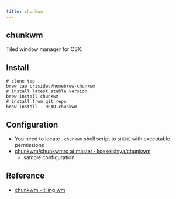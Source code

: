 ```yaml
---
title: chunkwm
---
```


## chunkwm
Tiled window manager for OSX.

## Install

```
# clone tap
brew tap crisidev/homebrew-chunkwm
# install latest stable version
brew install chunkwm
# install from git repo
brew install --HEAD chunkwm
```

## Configuration
* You need to locate `.chunkwm` shell script to `$HOME` with executable permissions
* [chunkwm/chunkwmrc at master · koekeishiya/chunkwm](https://github.com/koekeishiya/chunkwm/blob/master/examples/chunkwmrc#L2)
    * sample configuration


## Reference
* [ chunkwm \- tiling wm](https://koekeishiya.github.io/chunkwm/docs.html)
